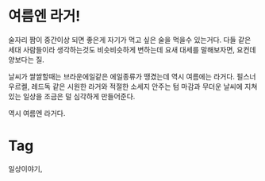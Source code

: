 여름엔 라거!
=========

술자리 짬이 중간이상 되면 좋은게 자기가 먹고 싶은 술을 먹을수 있는거다. 다들 같은 세대 사람들이라 생각하는것도 비슷비슷하게 변하는데 요새 대세를 말해보자면, 요컨데 양보다는 질.

날씨가 쌀쌀할때는 브라운에일같은 에일종류가 땡겼는데 역시 여름에는 라거다.
필스너 우르켈, 레드독 같은 시원한 라거와 적절한 소세지 안주는 텀 마감과 무더운 날씨에 지쳐있는 일상을 조금은 덜 심각하게 만들어준다.

역시 여름엔 라거다.

Tag
====
일상이야기,